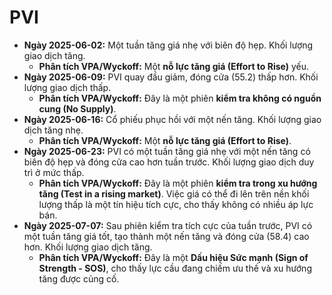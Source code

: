 # PVI

- **Ngày 2025-06-02:** Một tuần tăng giá nhẹ với biên độ hẹp. Khối lượng giao dịch tăng.
    - **Phân tích VPA/Wyckoff:** Một **nỗ lực tăng giá (Effort to Rise)** yếu.
- **Ngày 2025-06-09:** PVI quay đầu giảm, đóng cửa (55.2) thấp hơn. Khối lượng giao dịch thấp.
    - **Phân tích VPA/Wyckoff:** Đây là một phiên **kiểm tra không có nguồn cung (No Supply)**.
- **Ngày 2025-06-16:** Cổ phiếu phục hồi với một nến tăng. Khối lượng giao dịch tăng nhẹ.
    - **Phân tích VPA/Wyckoff:** Một **nỗ lực tăng giá (Effort to Rise)**.
- **Ngày 2025-06-23:** PVI có một tuần tăng giá nhẹ với một nến tăng có biên độ hẹp và đóng cửa cao hơn tuần trước. Khối lượng giao dịch duy trì ở mức thấp.
    - **Phân tích VPA/Wyckoff:** Đây là một phiên **kiểm tra trong xu hướng tăng (Test in a rising market)**. Việc giá có thể đi lên trên nền khối lượng thấp là một tín hiệu tích cực, cho thấy không có nhiều áp lực bán.
- **Ngày 2025-07-07:** Sau phiên kiểm tra tích cực của tuần trước, PVI có một tuần tăng giá tốt, tạo thành một nến tăng và đóng cửa (58.4) cao hơn. Khối lượng giao dịch tăng.
    - **Phân tích VPA/Wyckoff:** Đây là một **Dấu hiệu Sức mạnh (Sign of Strength - SOS)**, cho thấy lực cầu đang chiếm ưu thế và xu hướng tăng được củng cố.


